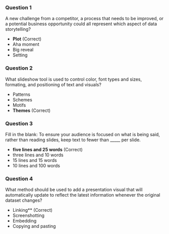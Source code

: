 ### Question 1
A new challenge from a competitor, a process that needs to be improved, or a potential business opportunity could all represent which aspect of data storytelling?
- **Plot** (Correct)
- Aha moment
- Big reveal
- Setting
### Question 2
What slideshow tool is used to control color, font types and sizes, formating, and positioning of text and visuals?
- Patterns
- Schemes
- Motifs
- **Themes** (Correct)
### Question 3
Fill in the blank: To ensure your audience is focused on what is being said, rather than reading slides, keep text to fewer than _____ per slide.
- **five lines and 25 words** (Correct)
- three lines and 10 words
- 15 lines and 15 words
- 10 lines and 100 words
### Question 4
What method should be used to add a presentation visual that will automatically update to reflect the latest information whenever the original dataset changes?
- Linking** (Correct)
- Screenshotting
- Embedding
- Copying and pasting
